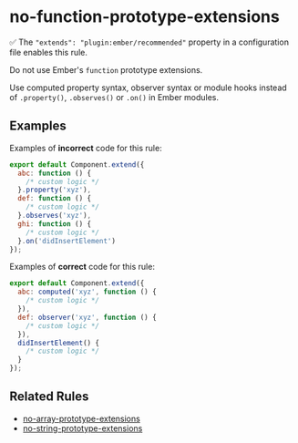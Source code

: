 # no-function-prototype-extensions

✅ The `"extends": "plugin:ember/recommended"` property in a configuration file enables this rule.

Do not use Ember's `function` prototype extensions.

Use computed property syntax, observer syntax or module hooks instead of `.property()`, `.observes()` or `.on()` in Ember modules.

## Examples

Examples of **incorrect** code for this rule:

```js
export default Component.extend({
  abc: function () {
    /* custom logic */
  }.property('xyz'),
  def: function () {
    /* custom logic */
  }.observes('xyz'),
  ghi: function () {
    /* custom logic */
  }.on('didInsertElement')
});
```

Examples of **correct** code for this rule:

```js
export default Component.extend({
  abc: computed('xyz', function () {
    /* custom logic */
  }),
  def: observer('xyz', function () {
    /* custom logic */
  }),
  didInsertElement() {
    /* custom logic */
  }
});
```
## Related Rules

* [no-array-prototype-extensions](no-array-prototype-extensions.md)
* [no-string-prototype-extensions](no-string-prototype-extensions.md)
